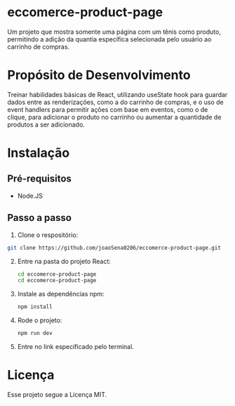 # eccomerce-product-page
Um projeto que mostra somente uma página com um tênis como produto, permitindo a adição da quantia específica selecionada pelo usuário ao carrinho de compras.

# Propósito de Desenvolvimento
Treinar habilidades básicas de React, utilizando useState hook para guardar dados entre as renderizações, como a do carrinho de compras, e o uso de event handlers para permitir ações com base em eventos, como o de clique, para adicionar o produto no carrinho ou aumentar a quantidade de produtos a ser adicionado.

# Instalação
## Pré-requisitos
- Node.JS

## Passo a passo
1. Clone o respositório:
  ```bash
  git clone https://github.com/joaoSena0206/eccomerce-product-page.git
  ```
2. Entre na pasta do projeto React:
   ```bash
   cd eccomerce-product-page
   cd eccomerce-product-page
   ```
3. Instale as dependências npm:
   ```bash
   npm install
   ```
4. Rode o projeto:
   ```bash
   npm run dev
   ```
5. Entre no link especificado pelo terminal.

 # Licença
 Esse projeto segue a Licença MIT.
